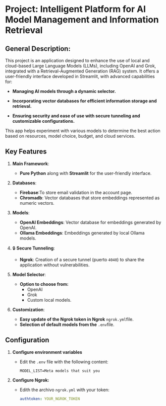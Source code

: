 # Project: Intelligent Platform for AI Model Management and Information Retrieval

## General Description:
This project is an application designed to enhance the use of local and cloud-based Large Language Models (LLMs), including OpenAI and Grok, integrated with a Retrieval-Augmented Generation (RAG) system. It offers a user-friendly interface developed in Streamlit, with advanced capabilities for:

 - **Managing AI models through a dynamic selector.**

 - **Incorporating vector databases for efficient information storage and retrieval.**

 - **Ensuring security and ease of use with secure tunneling and customizable configurations.**

This app helps experiment with various models to determine the best action based on resources, model choice, budget, and cloud services.

## Key Features

1. **Main Framework**: 
   - **Pure Python** along with **Streamlit** for the user-friendly interface.

2. **Databases**:
   - **Firebase**:To store email validation in the account page.
   - **Chromadb**: Vector databases that store embeddings represented as numeric vectors.

3. **Models**:
   - **OpenAI Embeddings**: Vector database for embeddings generated by OpenAI.
   - **Ollama Embeddings**: Embeddings generated by local Ollama models.

4. 🔒 **Secure Tunneling**:
   - **Ngrok**:  Creation of a secure tunnel (puerto `4040`) to share the application without vulnerabilities.

5. **Model Selector**:
   - **Option to choose from:**
     - OpenAI
     - Grok
     - Custom local models.

6. **Customization**:
   - **Easy update of the Ngrok token in Ngrok** `ngrok.yml`file.
   - **Selection of default models from the** `.env`file.

## Configuration

1. **Configure environment variables**
   - Edit the  `.env` file with the following content:
     ```env
     MODEL_LIST=Meta models that suit you
     ```

2. **Configure Ngrok:**
   - Edith the archivo `ngrok.yml` with your token:
     ```yaml
     authtoken: YOUR_NGROK_TOKEN
     ```

